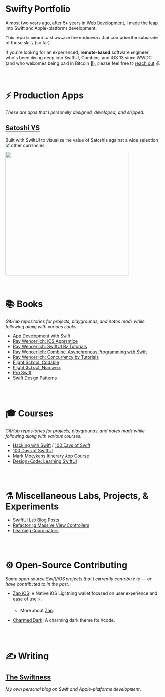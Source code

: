 # Swifty Portfolio

Almost two years ago, after 5+ years [in Web Development](https://github.com/BrianSipple), I made the leap into Swift and Apple-platforms development.

This repo is meant to showcase the endeavors that comprise the substrate of those skillz (so far).

If you're looking for an experienced, **remote-based** software engineer who's been diving deep into SwiftUI, Combine, and iOS 13 since WWDC (and who welcomes being paid in Bitcoin 🙂), please feel free to [reach out](mailto:CypherPoet@gmail.com) ✌️.


</br>



# ⚡️ Production Apps

_These are apps that I personally designed, developed, and shipped_.

## [Satoshi VS](https://cypherpoet.github.io/SatoshiVS-iOS/)

Built with SwiftUI to visualize the value of Satoshis against a wide selection of other currencies.

<div>
  <img src="./assets/recordings/satoshi-vs-preview.gif" width="400px">
</div>



</br>
</br>




# 📚 Books

_GitHub repositories for projects, playgrounds, and notes made while following along with various books._


- [App Development with Swift](https://github.com/CypherPoet/book--app-development-with-swift)
- [Ray Wenderlich: iOS Apprentice](https://github.com/CypherPoet/book--iOS-apprentice)
- [Ray Wenderlich: SwiftUI By Tutorials](https://github.com/CypherPoet/book--swiftui-by-tutorials)
- [Ray Wenderlich: Combine: Asynchronous Programming with Swift](https://github.com/CypherPoet/book--combine-asynchronous-programming-with-swift)
- [Ray Wenderlich: Concurrency by Tutorials](https://github.com/CypherPoet/book--concurrency-by-tutorials)
- [Flight School: Codable](https://github.com/CypherPoet/book--flight-school-codable)
- [Flight School: Numbers](https://github.com/CypherPoet/book--flight-school-numbers)
- [Pro Swift](https://github.com/CypherPoet/book--pro-swift)
- [Swift Design Patterns](https://www.hackingwithswift.com/store/swift-design-patterns)



<!--
## Advanced iOS: Volume 1 (Customized by integrating with SwiftUI ⚡️)
## [Ray Wenderlich: Core Data by Tutorials](https://store.raywenderlich.com/products/core-data-by-tutorials)
## [Ray Wenderlich: Advanced Apple Debugging & Reverse Engineering](repo-link)
-->


</br>
</br>




# 🎓 Courses

_GitHub repositories for projects, playgrounds, and notes made while following along with various courses._


- [Hacking with Swift](https://github.com/CypherPoet/book--hacking-with-swift) / [100 Days of Swift](https://github.com/CypherPoet/100-days-of-swift)
- [100 Days of SwiftUI](https://github.com/CypherPoet/100-days-of-swiftui)
- [Mark Moeykens Itinerary App Course](https://github.com/CypherPoet/course--itinerary-app)
- [Design+Code: Learning SwiftUI](https://github.com/CypherPoet/course--design-code-learn-swiftui)



</br>
</br>




# ⚗️ Miscellaneous Labs, Projects, & Experiments

- [SwiftUI Lab Blog Posts](https://github.com/CypherPoet/blog--swiftui-lab)
- [Refactoring Massive View Controllers](https://github.com/CypherPoet/refactoring-massive-view-controllers)
- [Learning Coordinators](https://github.com/CypherPoet/LearningCoordinators)

</br>
</br>



# ⚙️ Open-Source Contributing

_Some open-source Swift/iOS projects that I currently contribute to &mdash; or have contributed to in the past._

- [Zap iOS](https://github.com/LN-Zap/zap-iOS): A Native iOS Lightning wallet focused on user experience and ease of use ⚡️.
  + More about [Zap](http://zap.jackmallers.com/).

- [Charmed Dark](https://github.com/CypherPoet/charmed-dark-xcode-theme): A charming dark theme for Xcode.




</br>
</br>



# ✍️ Writing

## [The Swiftness](https://theswiftness.com)

_My own personal blog on Swift and Apple-platforms development_.
